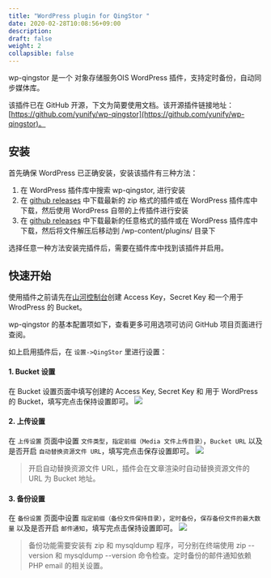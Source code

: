 ```yaml
---
title: "WordPress plugin for QingStor "
date: 2020-02-28T10:08:56+09:00
description:
draft: false
weight: 2
collapsible: false
---
```


wp-qingstor 是一个 对象存储服务OIS WordPress 插件，支持定时备份，自动同步媒体库。

该插件已在 GitHub 开源，下文为简要使用文档。该开源插件链接地址：[https://github.com/yunify/wp-qingstor](https://github.com/yunify/wp-qingstor)。

## 安装

首先确保 WordPress 已正确安装，安装该插件有三种方法：
1. 在 WordPress 插件库中搜索 wp-qingstor, 进行安装
2. 在 [github releases](https://github.com/yunify/wp-qingstor/releases) 中下载最新的 zip 格式的插件或在 WordPress 插件库中下载，然后使用 WordPress 自带的上传插件进行安装
3. 在 [github releases](https://github.com/yunify/wp-qingstor/releases) 中下载最新的任意格式的插件或在 WordPress 插件库中下载，然后将文件解压后移动到 /wp-content/plugins/ 目录下

选择任意一种方法安装完插件后，需要在插件库中找到该插件并启用。

## 快速开始

使用插件之前请先在[山河控制台](https://console.shanhe.com/access_keys/)创建 Access Key，Secret Key 和一个用于 WrodPress 的 Bucket。

wp-qingstor 的基本配置项如下，查看更多可用选项可访问 GitHub 项目页面进行查阅。

如上启用插件后，在 `设置->QingStor` 里进行设置：

#### 1. Bucket 设置

  在 Bucket 设置页面中填写创建的 Access Key, Secret Key 和 用于 WordPress 的 Bucket，填写完点击保持设置即可。
![](wordpress_set_bucket.png)

#### 2. 上传设置

  在 `上传设置` 页面中设置 `文件类型`，`指定前缀（Media 文件上传目录）`，`Bucket URL` 以及是否开启 `自动替换资源文件 URL`，填写完点击保存设置即可。
![](wordpress_set_upload.png)

> 开启自动替换资源文件 URL，插件会在文章渲染时自动替换资源文件的 URL 为 Bucket 地址。

#### 3. 备份设置

  在 `备份设置` 页面中设置 `指定前缀（备份文件保持目录）`，`定时备份`，`保存备份文件的最大数量` 以及是否开启 `邮件通知`，填写完点击保持设置即可。
![](wordpress_set_backup.png)

> 备份功能需要安装有 zip 和 mysqldump 程序，可分别在终端使用 zip --version 和 mysqldump --version 命令检查。定时备份的邮件通知依赖 PHP email 的相关设置。
